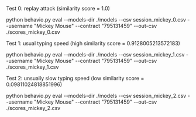 
Test 0: replay attack (similarity score = 1.0)

python behavio.py eval  --models-dir ./models --csv session_mickey_0.csv --username "Mickey Mouse" --contract "795131459" --out-csv ./scores_mickey_0.csv


Test 1: usual typing speed (high similarity score = 0.9128005213572183)

python behavio.py eval  --models-dir ./models --csv session_mickey_1.csv --username "Mickey Mouse" --contract "795131459" --out-csv ./scores_mickey_1.csv


Test 2: unsually slow typing speed (low similarity score = 0.09811024818851996)

python behavio.py eval  --models-dir ./models --csv session_mickey_2.csv --username "Mickey Mouse" --contract "795131459" --out-csv ./scores_mickey_2.csv 
